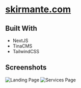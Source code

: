 # [skirmante.com](https://skirmante.com) 

## Built With

- NextJS
- TinaCMS
- TailwindCSS

## Screenshots
![Landing Page](https://imgur.com/kFxLgSi.png)
![Services Page](https://imgur.com/hrszfSa.png)
